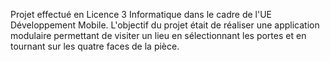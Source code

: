 Projet effectué en Licence 3 Informatique dans le cadre de l'UE Développement Mobile. L'objectif du projet était de réaliser une application modulaire permettant de visiter un lieu en sélectionnant les portes et en tournant sur les quatre faces de la pièce. 
